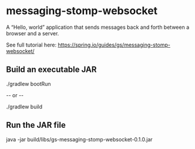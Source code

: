# messaging-stomp-websocket

A “Hello, world” application that sends messages back and forth between a browser and a server.

See full tutorial here: https://spring.io/guides/gs/messaging-stomp-websocket/

## Build an executable JAR

./gradlew bootRun

-- or --

./gradlew build

## Run the JAR file

java -jar build/libs/gs-messaging-stomp-websocket-0.1.0.jar
